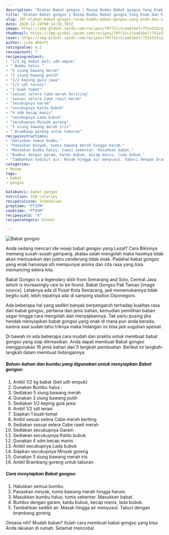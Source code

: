 ```yaml
---
description: "Olahan Babat gongso | Resep Bumbu Babat gongso Yang Enak dan Simpel"
title: "Olahan Babat gongso | Resep Bumbu Babat gongso Yang Enak dan Simpel"
slug: 107-olahan-babat-gongso-resep-bumbu-babat-gongso-yang-enak-dan-simpel
date: 2020-12-24T08:14:33.707Z
image: https://img-global.cpcdn.com/recipes/79ff2cc1caa61be7/751x532cq70/babat-gongso-foto-resep-utama.jpg
thumbnail: https://img-global.cpcdn.com/recipes/79ff2cc1caa61be7/751x532cq70/babat-gongso-foto-resep-utama.jpg
cover: https://img-global.cpcdn.com/recipes/79ff2cc1caa61be7/751x532cq70/babat-gongso-foto-resep-utama.jpg
author: Lida Abbott
ratingvalue: 4.2
reviewcount: 7
recipeingredient:
- "1/2 kg babat beli sdh empuk"
- " Bumbu halus "
- "5 siung bawang merah"
- "3 siung bawang putih"
- "1/2 keping gula jawa"
- "1/2 sdt terasi"
- "1 buah tomat"
- "sesuai selera Cabe merah keriting"
- "sesuai selera Cabe rawit merah"
- "secukupnya Garam"
- "secukupnya Kaldu bubuk"
- "4 sdm kecap manis"
- "secukupnya Lada bubuk"
- "secukupnya Minyak goreng"
- "5 siung bawang merah iris"
- " Brambang goreng untuk taburan"
recipeinstructions:
- "Haluskan semua bumbu."
- "Panaskan minyak, tumis bawang merah hingga harum."
- "Masukkan bumbu halus, tumis sebentar. Masukkan babat."
- "Bumbui dengan garam, kaldu bubuk, kecap manis, lada bubuk."
- "Tambahkan sedikit air. Masak hingga air menyusut. Taburi dengan brambang goreng."
categories:
- Resep
tags:
- babat
- gongso

katakunci: babat gongso 
nutrition: 159 calories
recipecuisine: Indonesian
preptime: "PT37M"
cooktime: "PT45M"
recipeyield: "4"
recipecategory: Dinner

---
```



![Babat gongso](https://img-global.cpcdn.com/recipes/79ff2cc1caa61be7/751x532cq70/babat-gongso-foto-resep-utama.jpg)

Anda sedang mencari ide resep babat gongso yang Lezat? Cara Bikinnya memang susah-susah gampang. jikalau salah mengolah maka hasilnya tidak akan memuaskan dan justru cenderung tidak enak. Padahal babat gongso yang enak harusnya sih mempunyai aroma dan cita rasa yang bisa memancing selera kita.

Babat Gongso is a legendary dish from Semarang and Solo, Central Java which is increasingly rare to be found. Babat Gongso Pak Taman [image source]. Letaknya ada di Pusat Kota Semarang, jadi menemukannya tidak begitu sulit, lebih tepatnya ada di samping stadion Diponegoro.

Ada beberapa hal yang sedikit banyak berpengaruh terhadap kualitas rasa dari babat gongso, pertama dari jenis bahan, kemudian pemilihan bahan segar hingga cara mengolah dan menyajikannya. Tak perlu pusing jika hendak menyiapkan babat gongso yang enak di mana pun anda berada, karena asal sudah tahu triknya maka hidangan ini bisa jadi suguhan spesial.


Di bawah ini ada beberapa cara mudah dan praktis untuk membuat babat gongso yang siap dikreasikan. Anda dapat membuat Babat gongso menggunakan 16 jenis bahan dan 5 langkah pembuatan. Berikut ini langkah-langkah dalam membuat hidangannya.

<!--inarticleads1-->

##### Bahan-bahan dan bumbu yang digunakan untuk menyiapkan Babat gongso:

1. Ambil 1/2 kg babat (beli sdh empuk)
1. Gunakan  Bumbu halus :
1. Sediakan 5 siung bawang merah
1. Gunakan 3 siung bawang putih
1. Sediakan 1/2 keping gula jawa
1. Ambil 1/2 sdt terasi
1. Siapkan 1 buah tomat
1. Ambil sesuai selera Cabe merah keriting
1. Sediakan sesuai selera Cabe rawit merah
1. Sediakan secukupnya Garam
1. Sediakan secukupnya Kaldu bubuk
1. Gunakan 4 sdm kecap manis
1. Ambil secukupnya Lada bubuk
1. Siapkan secukupnya Minyak goreng
1. Gunakan 5 siung bawang merah iris
1. Ambil  Brambang goreng untuk taburan




<!--inarticleads2-->

##### Cara menyiapkan Babat gongso:

1. Haluskan semua bumbu.
1. Panaskan minyak, tumis bawang merah hingga harum.
1. Masukkan bumbu halus, tumis sebentar. Masukkan babat.
1. Bumbui dengan garam, kaldu bubuk, kecap manis, lada bubuk.
1. Tambahkan sedikit air. Masak hingga air menyusut. Taburi dengan brambang goreng.




Gimana nih? Mudah bukan? Itulah cara membuat babat gongso yang bisa Anda lakukan di rumah. Selamat mencoba!
